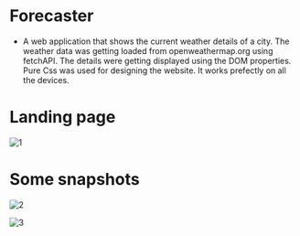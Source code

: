 # Forecaster 
- A web application that shows the current weather details of a city. The weather data was getting loaded from openweathermap.org using fetchAPI. The details were getting displayed using the DOM properties. Pure Css was used for designing the website. It works prefectly on all the devices.


# Landing page
![1](https://user-images.githubusercontent.com/60378766/173223258-e7d3e195-0640-4c66-b547-0572ff6cd761.jpg)

# Some snapshots
![2](https://user-images.githubusercontent.com/60378766/173223282-5a0f45e7-3bee-4eb4-b5ee-22e0ab122f25.jpg)

![3](https://user-images.githubusercontent.com/60378766/173223284-01aedfd2-a553-4885-9bc7-55cd0558ce39.jpg)
